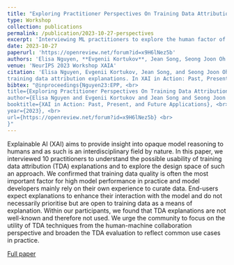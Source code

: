```yaml
---
title: "Exploring Practitioner Perspectives On Training Data Attribution Explanations"
type: Workshop
collection: publications
permalink: /publication/2023-10-27-perspectives
excerpt: 'Interviewing ML practitioners to explore the human factor of training data attribution explanations.'
date: 2023-10-27
paperurl: 'https://openreview.net/forum?id=x9H6lNez5b'
authors: 'Elisa Nguyen, **Evgenii Kortukov**, Jean Song, Seong Joon Oh'
venue: 'NeurIPS 2023 Workshop XAIA'
citation: 'Elisa Nguyen, Evgenii Kortukov, Jean Song, and Seong Joon Oh. Exploring practitioner perspectives on
training data attribution explanations. In XAI in Action: Past, Present, and Future Applications, 2023.'
bibtex: "@inproceedings{Nguyen23:EPP, <br> 
title={Exploring Practitioner Perspectives On Training Data Attribution Explanations}, <br> 
author={Elisa Nguyen and Evgenii Kortukov and Jean Song and Seong Joon Oh}, <br>
booktitle={XAI in Action: Past, Present, and Future Applications}, <br> 
year={2023}, <br>
url={https://openreview.net/forum?id=x9H6lNez5b} <br> 
}"
---
```

Explainable AI (XAI) aims to provide insight into opaque model reasoning to humans and as such is an interdisciplinary field by nature. In this paper, we interviewed 10 practitioners to understand the possible usability of training data attribution (TDA) explanations and to explore the design space of such an approach. We confirmed that training data quality is often the most important factor for high model performance in practice and model developers mainly rely on their own experience to curate data. End-users expect explanations to enhance their interaction with the model and do not necessarily prioritise but are open to training data as a means of explanation. Within our participants, we found that TDA explanations are not well-known and therefore not used. We urge the community to focus on the utility of TDA techniques from the human-machine collaboration perspective and broaden the TDA evaluation to reflect common use cases in practice.

[<i class="fa fa-fw fa-book" aria-hidden="true"></i>Full paper](https://openreview.net/forum?id=x9H6lNez5b) &nbsp;&nbsp;